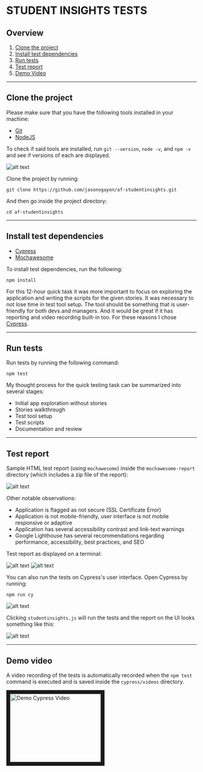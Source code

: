 # STUDENT INSIGHTS TESTS #

## Overview

1. [Clone the project](#clone-the-project)
2. [Install test dependencies](#install-test-dependencies)
3. [Run tests](#run-tests)
4. [Test report](#test-report)
5. [Demo Video](#demo-video)

___

## Clone the project

Please make sure that you have the following tools installed in your machine:

* [Git](https://git-scm.com/downloads)
* [NodeJS](https://nodejs.org/en/download/)

To check if said tools are installed, run `git --version`, `node -v`, and `npm -v` and see if versions of each are displayed.

![alt text](https://github.com/jasonogayon/af-studentinsights/raw/master/images/af-dependencies-1.png "Check Tool Installations")

Clone the project by running:

~~~~
git clone https://github.com/jasonogayon/af-studentinsights.git
~~~~

And then go inside the project directory:

~~~~
cd af-studentinsights
~~~~

---

## Install test dependencies

* [Cypress](https://www.cypress.io/)
* [Mochawesome](https://www.npmjs.com/package/mochawesome)

To install test dependencies, run the following:

~~~~
npm install
~~~~

For this 12-hour quick task it was more important to focus on exploring the application and writing the scripts for the given stories. It was necessary to not lose time in test tool setup. The tool should be something that is user-friendly for both devs and managers. And it would be great if it has reporting and video recording built-in too. For these reasons I chose [Cypress](https://www.cypress.io/).

---

## Run tests

Run tests by running the following command:

~~~~
npm test
~~~~

My thought process for the quick testing task can be summarized into several stages:

* Initial app exploration without stories
* Stories walkthrough
* Test tool setup
* Test scripts
* Documentation and review

---

## Test report

Sample HTML test report (using `mochawesome`) inside the `mochawesome-report` directory (which includes a zip file of the report):

![alt text](https://github.com/jasonogayon/af-studentinsights/raw/master/images/af-results-html-1.png "Mochawesome HTML Test Report")

Other notable observations:

* Application is flagged as not secure (SSL Certificate Error)
* Application is not mobile-friendly, user interface is not mobile responsive or adaptive
* Application has several accessibility contrast and link-text warnings
* Google Lighthouse has several recommendations regarding performance, accessibility, best practices, and SEO

Test report as displayed on a terminal:

![alt text](https://github.com/jasonogayon/af-studentinsights/raw/master/images/af-results-terminal-1.png "Cypress Terminal Test Report No. 1")
![alt text](https://github.com/jasonogayon/af-studentinsights/raw/master/images/af-results-terminal-2.png "Cypress Terminal Test Report No. 2")

You can also run the tests on Cypress's user interface. Open Cypress by running:

~~~
npm run cy
~~~

![alt text](https://github.com/jasonogayon/af-studentinsights/raw/master/images/af-cypress-1.png "Cypress UI No. 1")

Clicking `studentinsights.js` will run the tests and the report on the UI looks something like this:

![alt text](https://github.com/jasonogayon/af-studentinsights/raw/master/images/af-cypress-2.png "Cypress UI No. 2")

---

## Demo video

A video recording of the tests is automatically recorded when the `npm test` command is executed and is saved inside the `cypress/videos` directory.

<a href="http://www.youtube.com/watch?feature=player_embedded&v=Iym99Yn_Wy4
" target="_blank"><img src="http://img.youtube.com/vi/Iym99Yn_Wy4/0.jpg"
alt="Demo Cypress Video" width="240" height="180" border="10" /></a>
